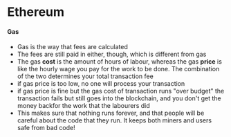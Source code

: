 # Ethereum

#### Gas
- Gas is the way that fees are calculated  
- The fees are still paid in either, though, which is different from gas  
- The gas **cost** is the amount of hours of labour, whereas the gas **price** is like the hourly wage you pay for the work to be done. The combination of the two determines your total transaction fee  
- if gas price is too low, no one will process your transaction  
- if gas price is fine but the gas cost of transaction runs "over budget" the transaction fails but still goes into the blockchain, and you don't get the money backfor the work that the labourers did  
- This makes sure that nothing runs forever, and that people will be careful about the code that they run. It keeps both miners and users safe from bad code!  


